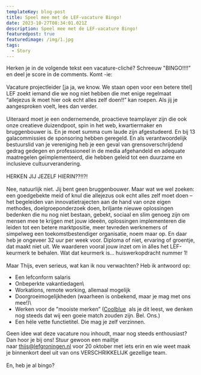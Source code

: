 ```yaml
---
templateKey: blog-post
title: Speel mee met de LEF-vacature Bingo!
date: 2023-10-27T08:34:01.021Z
description: Speel mee met de LEF-vacature Bingo!
featuredpost: true
featuredimage: /img/1.jpg
tags:
  - Story
---
```

Herken je in de volgende tekst een vacature-cliché? Schreeuw "BINGO!!!!” en deel je score in de comments. Komt -ie:\
\
Vacature projectleider \[ja ja, we know. We staan open voor een betere titel] \
LEF zoekt iemand die we nog niet hebben die met enige regelmaat “allejezus ik moet hier ook echt alles zelf doen!!” kan roepen. Als jij je aangesproken voelt, lees dan verder.\
\
Uiteraard moet je een ondernemende, proactieve teamplayer zijn die ook onze creatieve duizendpoot, spin in het web, kwartiermaker en bruggenbouwer is. En je moet summa cum laude zijn afgestudeerd. En bij 13 galacommissies de sponsoring hebben geregeld. En als verantwoordelijk bestuurslid van je vereniging heb je een geval van grensoverschrijdend gedrag gedegen en professioneel in de media afgehandeld en adequate maatregelen geïmplementeerd, die hebben geleid tot een duurzame en inclusieve cultuurverandering.\
\
HERKEN JIJ JEZELF HIERIN??!!?!\
\
Nee, natuurlijk niet. Jij bent geen bruggenbouwer. Maar wat we wel zoeken: een goedgebekte meid of knul die allejezus ook echt alles zelf moet doen – het begeleiden van innovatietrajecten aan de hand van onze eigen methodes, doelgroeponderzoek doen, briljante nieuwe oplossingen bedenken die nu nog niet bestaan, gebekt, sociaal en slim genoeg zijn om mensen mee te krijgen met jouw ideeën, oplossingen implementeren die leiden tot een betere marktpositie, meer tevreden werknemers of simpelweg een toekomstbestendiger organisatie, noem maar op. En daar heb je ongeveer 32 uur per week voor. Diploma of niet, ervaring of groentje, dat maakt niet uit. We waarderen vooral jouw inzet om in álles het LEF-keurmerk te behalen. Wat dat keurmerk is… huiswerkopdracht nummer 1!\
\
Maar Thijs, even serieus, wat kan ik nou verwachten? Heb ik antwoord op:

* Een lefconform salaris
* Onbeperkte vakantiedagen\
* Workations, remote working, allemaal mogelijk
* Doorgroeimogelijkheden (waarheen is onbekend, maar je mag met ons mee!)\
* Werken voor de "mooiste merken” ([Coolblue](https://www.linkedin.com/company/coolblue/)  als je dit leest, we denken nog steeds dat wij een goeie match zouden zijn. Bel. Ons.)
* Een héle vette functietitel. Die mag je zelf verzinnen.

Geen idee wat deze vacature nou inhoudt, maar nog steeds enthousiast? Dan hoor je bij ons! Stuur gewoon een mailtje naar [thijs@lefgroningen.nl](mailto:thijs@lefgroningen.nl) voor 20 oktober met iets erin en wie weet maak je binnenkort deel uit van ons VERSCHRIKKELIJK gezellige team.\
\
En, heb je al bingo?